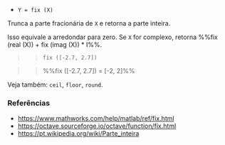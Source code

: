 - `Y = fix (X)`

Trunca a parte fracionária de `X` e retorna a parte inteira.

Isso equivale a arredondar para zero. Se `X` for complexo, retorna %%fix (real
(X)) + fix (imag (X)) * I%%.

> > `fix ([-2.7, 2.7])`

> > %%fix ([-2.7, 2.7]) = [-2, 2]%%

Veja também: `ceil`, `floor`, `round`.

### Referências

- https://www.mathworks.com/help/matlab/ref/fix.html
- https://octave.sourceforge.io/octave/function/fix.html
- https://pt.wikipedia.org/wiki/Parte_inteira
